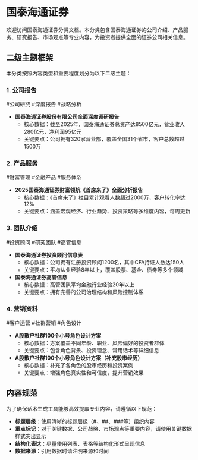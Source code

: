 # 国泰海通证券

欢迎访问国泰海通证券分类文档。本分类包含国泰海通证券的公司介绍、产品服务、研究报告、市场观点等专业内容，为投资者提供全面的证券公司相关信息。

## 二级主题框架

本分类按照内容类型和重要程度划分为以下二级主题：

### 1. 公司报告
<span class="tag">#公司研究 #深度报告 #战略分析</span>
- **国泰海通证券股份有限公司全面深度调研报告**
  - 核心数据：截至2025年，国泰海通证券总资产达8500亿元，营业收入280亿元，净利润95亿元
  - 关键要点：公司拥有320家营业部，覆盖全国31个省市，客户总数超过1500万

### 2. 产品服务
<span class="tag">#财富管理 #金融产品 #服务体系</span>
- **2025国泰海通证券财富领航《首席来了》全面分析报告**
  - 核心数据：《首席来了》栏目累计观看人数超过2000万，客户转化率达12%
  - 关键要点：涵盖宏观经济、行业趋势、投资策略等多维度内容，每周更新

### 3. 团队介绍
<span class="tag">#投资顾问 #研究团队 #高管信息</span>
- **国泰海通证券投资顾问信息表**
  - 核心数据：公司拥有注册投资顾问1200名，其中CFA持证人数达150人
  - 关键要点：平均从业经验8年以上，覆盖股票、基金、债券等多个领域
- **国泰海通证券高管信息**
  - 核心数据：高管团队平均金融行业经验20年以上
  - 关键要点：拥有完善的公司治理结构和风险控制体系

### 4. 营销资料
<span class="tag">#客户运营 #社群营销 #角色设计</span>
- **A股散户社群100个小号角色设计方案**
  - 核心数据：方案覆盖不同年龄、职业、风险偏好的投资者群体
  - 关键要点：包含角色背景、投资理念、常用话术等详细信息
- **A股散户社群100个小号角色设计方案（补充股市经历）**
  - 核心数据：补充了各角色的股市经历和投资案例
  - 关键要点：增强角色真实性和可信度，提升营销效果

## 内容规范

为了确保话术生成工具能够高效提取专业内容，请遵循以下规范：

- **标题层级**：使用清晰的标题层级（#、##、###等）组织内容
- **重点标记**：对于关键数据、公司战略、市场观点等重要内容，请使用<span class="data-number">关键数据</span>样式突出显示
- **结构化表达**：尽量使用列表、表格等结构化形式呈现信息
- **数据来源**：引用数据时请注明来源和时间